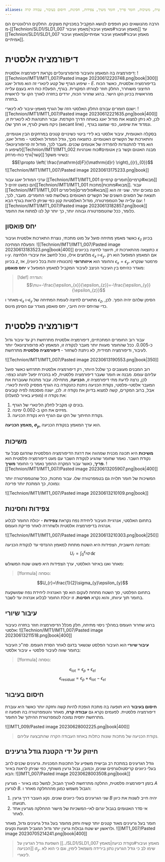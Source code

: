 ```yaml
---
aliases: דיפורמציה פלסטית, דיפורמציה אלסטית, משיכות, חומר פריך, חומר משיך, צפידות, חסינות, חיסום בעיבור, עבודה קרה
---
```


 
הרבה מהנושאים כאן חופפים לנושא המקביל במכניקת מוצקים.
החלקים הרלוונטיים הם מ-[[Technion/SLD1/SLD1_007 מאמץ ועיבור#מאמץ ועיבור|מאמץ ועיבור]] עד [[Technion/SLD1/SLD1_007 מאמץ ועיבור#מאמץ ועיבור אמיתיים|מאמץ ועיבור אמיתיים]].

# דיפורמציה אלסטית

דיפורמציה בה המאמץ והעיבור פרופורציונליים נקראת דיפורמציה אלסטית:
![[Technion/IMT1/IMT1_007/Pasted image 20230612220748.png|book|300]]
	שיפוע הגרף של קטע לינארי זה הוא מודול יאנג - $E$.
	בדיפורמציה אלסטית, כאשר הכוח החיצוני משוחרר, החלק חוזר לצורתו המקורית. בגרף, הפעלת כוח היא בעצם עלייה מהראשית בכיוון הקו הישר. ברגע שחרור הכוח, יורדים בחזרה לאורך הקו עד לראשית בחזרה.

ישנם חומרים עבורם החלק האלסטי הזה של הגרף מאמץ-עיבור לא לינארי:
![[Technion/IMT1/IMT1_007/Pasted image 20230612221635.png|book|400]]
לכן, לא ניתן למצוא את מודול יאנג באותה הדרך הקודמת. עבור התנהגות לא לינארית זו, ניקח משיק לגרף, או חתך שלו ($\text{secant line}$) , ונמדוד את שיפועו, כפי שמוצג בגרף.

בסקלה האטומית, עיבור אלסטי בא לידי ביטוי כשינויים קטנים במרחקים הבין אטומיים, והתארכות של הקשרים האטומיים. כתוצאה מכך, גודל המודול האלסטי - מודול יאנג, הוא מדד להתנגדות להפרדה של אטומים שכנים. מעבר לכך, מודול זה *פרופורציונאלי* לשיפוע ה[[Technion/IMT1/IMT1_002 מבנה האטום וקשר בין אטומים#כוח ואנרגיות קשר|גרף כוח-מרחק]] בשיווי משקל:
$$E\propto \left( \frac{\mathrm{d}F}{\mathrm{d}r} \right)_{{r}_{0}}$$
![[Technion/IMT1/IMT1_007/Pasted image 20230613175233.png|book]]

ערכי המודול יאנג עבור [[Technion/IMT1/IMT1_001 מבוא#קרמיים|חומרים קרמיים]] הם כמעט זהים ל[[Technion/IMT1/IMT1_001 מבוא#מתכות|מתכות]]. עבור [[Technion/IMT1/IMT1_001 מבוא#פולימרים|פולימרים]] הם נמוכים יותר. שוני זה הוא תוצאה של הסוגים השונים של הקשרים האטומים בשלושת סוגי החומרים. מעבר, לכך, עם עלייה של הטמפרטורה, מודול האלסטיות קטן כפי שניתן לראות בגרף הבא:
![[Technion/IMT1/IMT1_007/Pasted image 20230613182857.png|book]]
כלומר, ככל שהטמפרטורה גבוהה יותר, כך יותר *קל* לנו למתוח את החומר.

## יחס פואסון
כאשר מאמץ מתיחה פועל על מוט מתכתי, נוצרת התארכות אלסטית ועיבור $\epsilon_{z}$ בכיוון הפעלת המתיכה:
![[Technion/IMT1/IMT1_007/Pasted image 20230613183523.png|book|400]]
כתוצאה מהתארכות זו, תיווצר לחיצה בכיוונים $x$ ו-$y$. מלחצים אילו, נוכל לחשב את עיבורי הלחיצה $\epsilon_{x}$ ו-$\epsilon_{y}$. אם המאמץ המופעל הוא רק בכיוון $z$, והחומר הוא **איזותרופי** (תכונותיו זהות בכל כיווניו), אז $\epsilon_{x}=\epsilon_{y}$. פרמטר שנקרא **יחס פואסון** $\nu$ מוגדר כהיחס בין העיבור הניצב לעיבור המקביל למאמץ המופעל:
>[!def] הגדרה: 
 >$$\nu=-\frac{\epsilon_{x}}{\epsilon_{z}}=-\frac{\epsilon_{y}}{\epsilon_{z}}$$

מאחר ו-$\epsilon_{x}$ ו-$\epsilon_{y}$ מתארים לחיצה לעומת המתיחה של $\epsilon_{z}$, הסימן שלהם יהיה הפוך. לכן, כדי שהיחס יהיה חיובי, יחס פואסון מוגדר עם הסימן מינוס.

# דיפורמציה פלסטית
עבור רוב החומרים המתכתיים, דיפורמציה אלסטית מתרחשת רק עד עיבור גדול כ-$0.005$. ככל שהחומר מעוות יותר מעבר לנקודה זו, המאמץ לא פרופורציונאלי יותר לעיבור, ודיפורמציה תמידית, לא ניתנת לשחזור - **דיפורמציה פלסטית** מתרחשת.

![[Technion/IMT1/IMT1_007/Pasted image 20230613190553.png|book|350]]

רוב המבנים מעוצבים כך שלכל היותר, רק דיפורמציה אלסטית תתרחש כאשר פועל עליהם עומס. מבנה או חומר שעבר דיפורמציה פלסטית, לא בהכרח יפעל יתנהג כצפוי. לכן, נרצה לדעת מתי דיפורמציה זו, **הכניעה**, מתחילה.
עבור מתכות שעוברות את המעבר אלסטי-פלסטי, נקודת הכניעה ניתנת כהנקודה בה הגרף מפסיק להיות לינארי. אבל, ברוב המקרים, קשה למצוא בדיוק את נקודה זו. לכן, ישנה מוסכמה לפיה קובעים את נקודה זו (מופיע באיור למעלה):

1. בונים קו מקביל לחלק הלינארי של הגרף.
2. מזיזים את הקו ב-$0.002$ ימינה.
3. נקודת החיתוך של הקו עם הגרף היא נקודת הכניעה.

**מאמץ הכניעה, $\sigma_{y}$,** הוא ערך המאמץ בנקודת הכניעה.

## משיכות
**משיכות** היא תכונה מכנית שמהווה את דרגת הדיפורמציה הפלסטית שהדגם סבל עד נקודת השבר. נאמר שחומר שהגיע לנקודת השבר עם מעט דיפורמציה פלסטית הוא **פריך**, כאשר עבור המקרה ההפוך נאמר כי החומר **משיך**.
![[Technion/IMT1/IMT1_007/Pasted image 20230613205907.png|book|400]]

המשיכות של חומר תלויה גם בטמפרטורה שלו. עבור מתכות, ככל שהטמפרטורה יותר נמוכה, כך המתכת יותר פריכה:

![[Technion/IMT1/IMT1_007/Pasted image 20230613210109.png|book]]

## צפידות וחסינות
בתחום האלסטי, אנרגיית העיבור ליחידת נפח נקראת **צפידות** - יכולת החומר לבלוע אנרגיה בדיפורמציה אלסטית ולשחררה לאחר פריקת העומס.

![[Technion/IMT1/IMT1_007/Pasted image 20230613210303.png|book|250]]

מבחינה חישובית, הצפידות היא השטח מתחת למאמץ ההנדסי עד לנקודת הכניעה:
$$U_{r}=\int_{0}^{\epsilon_{y}} \sigma \, \mathrm{d}\epsilon $$

מאחר ואנו באיזור האלסטי, ערך הצפידות היא פשוט שטח המשולש:
>[!formula] נוסחה: 
 >
$$U_{r}=\frac{1}{2}\sigma_{y}\epsilon_{y}$$

בתחום הפלסטי, סך השטח מתחת לעקום הוא סך האנרגיה ליחידת נפח שמושקעת בחומר תוך עיוותו, והוא נקרא **חסינות**. זו יכולת החומר לבלוע אנרגיה עד לשבר.

##  עיבור שיורי
ברגע שחרור העומס במהלך ניסוי מתיחה, חלק מכלל הדיפורמציה חוזר בחזרה כעיבור אלסטי:
![[Technion/IMT1/IMT1_007/Pasted image 20230613211518.png|book|400]]

**עיבור שיורי** הוא העיבור הפלסט שנשאר בדגם לאחר הסרת העומס. סה"כ העיבור בחומר שווה לעיבור פלסטי + עיבור אלסטי:
>[!formula] נוסחה: 
 >
$$\epsilon_{\text{tot}}=\epsilon_{p}+\epsilon_{el}$$
$$\epsilon_{\text{residual}}=\epsilon_{p}+\epsilon_{\text{tot}}-\epsilon_{el}$$

## חיסום בעיבור
**חיסום בעיבור** היא תופעה בה מתכת הופכת להיות קשה וחזקה יותר כאשר היא עוברת דיפורמציה פלסטית. לפעמים נקרא גם **עבודה קרה**, מאחר והטמפרטורה בה תופעה זו מתרחשת יחסית נמוכה לטמפרטורת ההיתוך של החומר.

![[IMT1_009/Pasted image 20230628002225.png|book|400]]
> נקודת הכניעה של מתכות שונות כתלות באחוז העבודה הקרה שהתבצעה עליהם.

## חיזוק על ידי הקטנת גודל גרעינים
גודל הגרעינים במתכת רב גבישית משפיע על התכונות המכניות. גרעינים שכנים לרוב בעלי כיוונים קריסטולוגרפים שונים, וכמובן, גבול גרעין משותף, כפי שניתן לראות באיור הבא:
![[IMT1_007/Pasted image 20230628003508.png|book]]

בזמן דיפורמציה פלסטית, החלקה מתרחשת לאורך הגבול, למשל כמו באיור - מגרעין $A$ לגרעין $B$. הגבול משמש כמגן מההחלקה מאחר ו:
1. שני הגרעינים בעלי כיוונים שונים. נקע העובר דרך גרעין $B$ יהיה חייב לשנות את כיוון תנועתו.
2. אי סדר האטומים בגבול יגרום לאי-המשכיות של מישור ההחלקה מגרעין אחד לאחר.

חומר בעל גרעינים מאוד קטנים יותר קשיח וחזק מחומר בעל גודל גרעינים גדול, מאחר ולראשון יש שטח גבולות גרעין יותר גדול המגביל תנועת נקעים.
![[IMT1_007/Pasted image 20230705214241.png|book|400]]
> השפעת גודל הגרעין על [[../SLD1/SLD1_007 מאמץ ועיבור#נקודת כניעה|מאמץ הכניעה]] $\sigma_{y}$. שימו לב כי גודל הגרעין נתון בירידה משמאל לימין, וגם כי הוא לא לינארי.